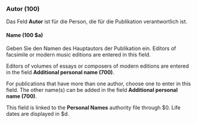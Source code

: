 ### Autor (100)

Das Feld **Autor** ist für die Person, die für die Publikation verantwortlich ist.

#### Name (100 $a)

Geben Sie den Namen des Hauptautors der Publikation ein. Editors of facsimile or modern music editions are entered in this field.

Editors of volumes of essays or composers of modern editions are entered in the field **Additional personal name (700)**.

For publications that have more than one author, choose one to enter in this field. The other name(s) can be added in the field **Additional personal name (700)**.

This field is linked to the **Personal Names** authority file through $0. Life dates are displayed in $d.
